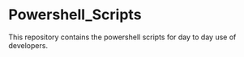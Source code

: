 # Powershell_Scripts

This repository contains the powershell scripts for day to day use of developers.
